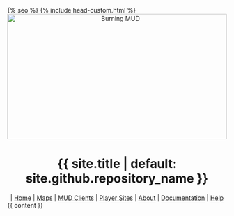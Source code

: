 <!doctype html>
<html lang="{{ site.lang | default: "en-US" }}">
  <head>
    <meta charset="utf-8">
    <meta http-equiv="X-UA-Compatible" content="IE=edge">
    <style>
      body {
        overflow-y: auto;
      }
      img {
        max-width: 1000px;
        max-height: 288px;
        width: 100%;
        height: 100%;
      }
    </style>
{% seo %}
    <link rel="stylesheet" href="{{ '/assets/css/style.css?v=' | append: site.github.build_revision | relative_url }}">
    <script src="https://code.jquery.com/jquery-1.12.4.min.js" integrity="sha256-ZosEbRLbNQzLpnKIkEdrPv7lOy9C27hHQ+Xp8a4MxAQ=" crossorigin="anonymous"></script>
    <script src="{{ '/assets/js/respond.js' | relative_url }}"></script>
    <!--[if lt IE 9]>
      <script src="//html5shiv.googlecode.com/svn/trunk/html5.js"></script>
    <![endif]-->
    <!--[if lt IE 8]>
    <link rel="stylesheet" href="{{ '/assets/css/ie.css' | relative_url }}">
    <![endif]-->
    <meta name="viewport" content="width=device-width, initial-scale=1, user-scalable=no">
    {% include head-custom.html %}
  </head>
  <body>
      <div id="header">
        <div style="text-align: center;">
        <center><img src="{{ site.baseurl }} {% link /images/burning.jpg %} " alt="Burning MUD"></center>
        <h1>{{ site.title | default: site.github.repository_name }}</h1>
        | <a href="/">Home</a> | <a href="/maps">Maps</a> | <a href="/mud_clients">MUD Clients</a> | <a href="/player_sites">Player Sites</a> | <a href="/about">About</a> | <a href="/documentation">Documentation</a> | <a href="/help">Help</a>
      </div><!-- end header -->
    <div class="wrapper">
      <section>
          {{ content }}
      </section>
    </div>
  </body>
</html>
